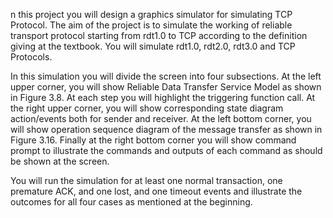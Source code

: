 n this project you will design a graphics simulator for simulating TCP Protocol. The aim of the project is to simulate the working of reliable transport protocol starting from rdt1.0 to TCP according to the definition giving at the textbook. You will simulate rdt1.0, rdt2.0, rdt3.0 and TCP Protocols.

In this simulation you will divide the screen into four subsections. At the left upper corner, you will show Reliable Data Transfer Service Model as shown in Figure 3.8. At each step you will highlight the triggering function call. At the right upper corner, you will show corresponding state diagram action/events both for sender and receiver. At the left bottom corner, you will show operation sequence diagram of the message transfer as shown in Figure 3.16. Finally at the right bottom corner you will show command prompt to illustrate the commands and outputs of each command as should be shown at the screen.

You will run the simulation for at least one normal transaction, one premature ACK, and one lost, and one timeout events and illustrate the outcomes for all four cases as mentioned at the beginning.
